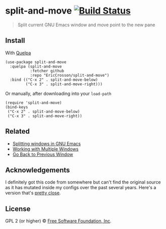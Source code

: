 # split-and-move [![Build Status](https://travis-ci.org/EricCrosson/split-and-move.svg?branch=master)](https://travis-ci.org/EricCrosson/split-and-move)

> Split current GNU Emacs window and move point to the new pane

## Install

With [Quelpa](https://framagit.org/steckerhalter/quelpa)

``` {.sourceCode .lisp}
(use-package split-and-move
  :quelpa (split-and-move
           :fetcher github
           :repo "EricCrosson/split-and-move")
  :bind (("C-x 2" . split-and-move-below)
         ("C-x 3" . split-and-move-right)))
```

Or manually, after downloading into your `load-path`

``` {.sourceCode .lisp}
(require 'split-and-move)
(bind-keys
 ("C-x 2" . split-and-move-below)
 ("C-x 3" . split-and-move-right))
```

## Related

- [Splitting windows in GNU Emacs](https://www.gnu.org/software/emacs/manual/html_node/emacs/Split-Window.html)
- [Working with Multiple Windows](https://emacshints.wordpress.com/2013/10/18/working-with-multiple-windows/)
- [Go Back to Previous Window](http://emacsredux.com/blog/2013/03/30/go-back-to-previous-window/)

## Acknowledgements

I definitely got this code from somewhere but can't find the original
source as it has mutated inside my configs over the past several
years. Here's a version that's
[pretty close](https://github.com/magnars/.emacs.d/blob/4b9fa80cd3e26d8f802ed07ad6f8c3b5f697b072/defuns/buffer-defuns.el#L37).

## License

GPL 2 (or higher) © [Free Software Foundation, Inc](http://www.fsf.org/about).
